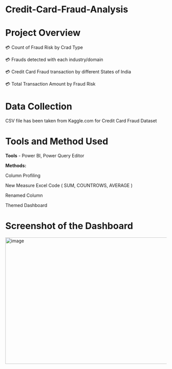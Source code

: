# Credit-Card-Fraud-Analysis

# Project Overview
💳 Count of Fraud Risk by Crad Type

💳 Frauds detected with each industry/domain

💳 Credit Card Fraud transaction by different States of India

💳 Total Transaction Amount by Fraud Risk

# Data Collection

CSV file has been taken from Kaggle.com for Credit Card Fraud Dataset

# Tools and Method Used
**Tools** - Power BI, Power Query Editor

**Methods:**

Column Profiling

New Measure Excel Code ( SUM, COUNTROWS, AVERAGE )

Renamed Column

Themed Dashboard

# Screenshot of the Dashboard

<img width="634" height="395" alt="image" src="https://github.com/user-attachments/assets/2f9527cd-0c72-4171-9f69-3b6d98b65706" />


